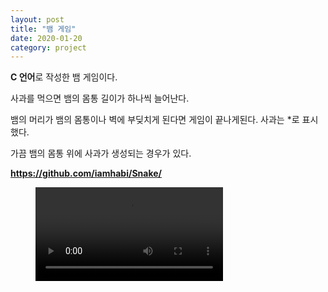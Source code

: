 ```yaml
---
layout: post
title: "뱀 게임"
date: 2020-01-20
category: project
---
```


**C 언어**로 작성한 뱀 게임이다.  


사과를 먹으면 뱀의 몸통 길이가 하나씩 늘어난다.

뱀의 머리가 뱀의 몸통이나 벽에 부딪치게 된다면 게임이 끝나게된다.
사과는 *로 표시했다.

가끔 뱀의 몸통 위에 사과가 생성되는 경우가 있다.

**<https://github.com/iamhabi/Snake/>**

<figure class="video_container">
  <video controls="true" allowfullscreen="true">
    <source src="/media/Snake/Snake_200213.mp4" type="video/mp4">
  </video>
</figure>
